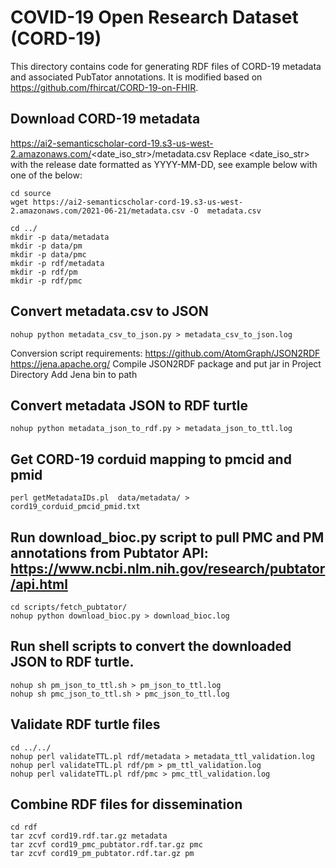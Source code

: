 # COVID-19 Open Research Dataset (CORD-19)

This directory contains code for generating RDF files of CORD-19 metadata and associated PubTator annotations.
It is modified based on https://github.com/fhircat/CORD-19-on-FHIR.

## Download CORD-19 metadata 

https://ai2-semanticscholar-cord-19.s3-us-west-2.amazonaws.com/<date_iso_str>/metadata.csv
Replace <date_iso_str> with the release date formatted as YYYY-MM-DD, see example below with one of the below:

```
cd source
wget https://ai2-semanticscholar-cord-19.s3-us-west-2.amazonaws.com/2021-06-21/metadata.csv -O  metadata.csv

cd ../
mkdir -p data/metadata
mkdir -p data/pm
mkdir -p data/pmc
mkdir -p rdf/metadata
mkdir -p rdf/pm
mkdir -p rdf/pmc
```

## Convert metadata.csv to JSON

```
nohup python metadata_csv_to_json.py > metadata_csv_to_json.log 
```

Conversion script requirements:
https://github.com/AtomGraph/JSON2RDF
https://jena.apache.org/
Compile JSON2RDF package and put jar in Project Directory
Add Jena bin to path

## Convert metadata JSON to RDF turtle

```
nohup python metadata_json_to_rdf.py > metadata_json_to_ttl.log 
```

## Get CORD-19 corduid mapping to pmcid and pmid  

```
perl getMetadataIDs.pl  data/metadata/ >  cord19_corduid_pmcid_pmid.txt
```
## Run download_bioc.py script to pull PMC and PM annotations from Pubtator API: https://www.ncbi.nlm.nih.gov/research/pubtator/api.html

```
cd scripts/fetch_pubtator/
nohup python download_bioc.py > download_bioc.log 
```

## Run shell scripts to convert the downloaded JSON to RDF turtle.

```
nohup sh pm_json_to_ttl.sh > pm_json_to_ttl.log 
nohup sh pmc_json_to_ttl.sh > pmc_json_to_ttl.log 
```

## Validate RDF turtle files

```
cd ../../
nohup perl validateTTL.pl rdf/metadata > metadata_ttl_validation.log  
nohup perl validateTTL.pl rdf/pm > pm_ttl_validation.log  
nohup perl validateTTL.pl rdf/pmc > pmc_ttl_validation.log  
```

## Combine RDF files for dissemination

```
cd rdf
tar zcvf cord19.rdf.tar.gz metadata
tar zcvf cord19_pmc_pubtator.rdf.tar.gz pmc
tar zcvf cord19_pm_pubtator.rdf.tar.gz pm
```
		
